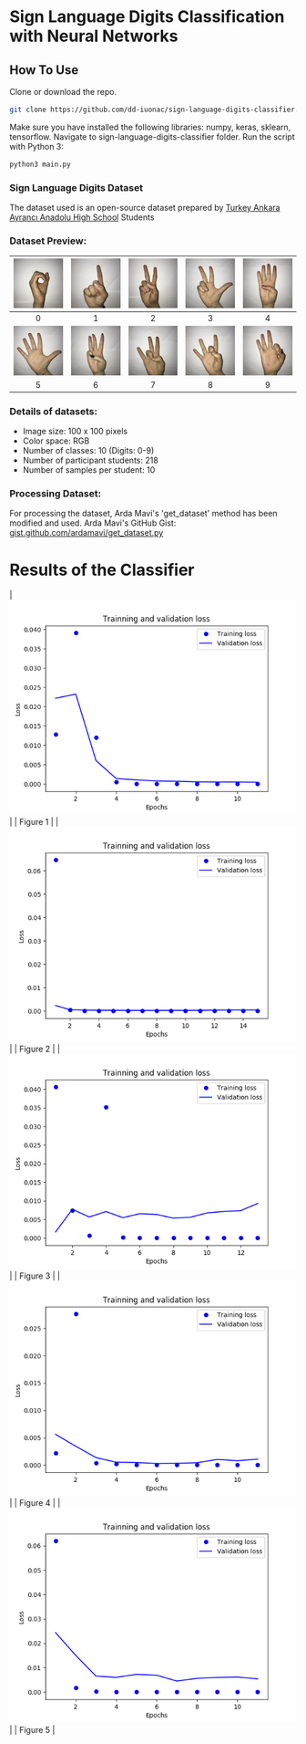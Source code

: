 # Sign Language Digits Classification with Neural Networks
## How To Use
Clone or download the repo.
```bash
git clone https://github.com/dd-iuonac/sign-language-digits-classifier.git
```
Make sure you have installed the following libraries: numpy, keras, sklearn, tensorflow.
Navigate to sign-language-digits-classifier folder. Run the script with Python 3:
```bash
python3 main.py
```
### Sign Language Digits Dataset
The dataset used is an open-source dataset prepared by [Turkey Ankara Ayrancı Anadolu High School](http://ayrancianadolu.meb.k12.tr) Students

### Dataset Preview:

|<img src="Examples/example_0.JPG">|<img src="Examples/example_1.JPG">|<img src="Examples/example_2.JPG">|<img src="Examples/example_3.JPG">|<img src="Examples/example_4.JPG">|
|:-:|:-:|:-:|:-:|:-:|
|0|1|2|3|4|
|<img src="Examples/example_5.JPG">|<img src="Examples/example_6.JPG">|<img src="Examples/example_7.JPG">|<img src="Examples/example_8.JPG">|<img src="Examples/example_9.JPG">|
|5|6|7|8|9|

### Details of datasets:
- Image size: 100 x 100 pixels
- Color space: RGB
- Number of classes: 10 (Digits: 0-9)
- Number of participant students: 218
- Number of samples per student: 10

### Processing Dataset:
For processing the dataset, Arda Mavi's 'get_dataset' method has been modified and used. 
Arda Mavi's GitHub Gist: [gist.github.com/ardamavi/get_dataset.py](https://gist.github.com/ardamavi/a7d06ff8a315308771c70006cf494d69)

# Results of the Classifier

|<img src="Results/Figure1.png">|
| Figure 1 |
|<img src="Results/Figure2.png">|
| Figure 2 |
|<img src="Results/Figure3.png">|
| Figure 3 |
|<img src="Results/Figure4.png">|
| Figure 4 |
|<img src="Results/Figure5.png">|
| Figure 5 |